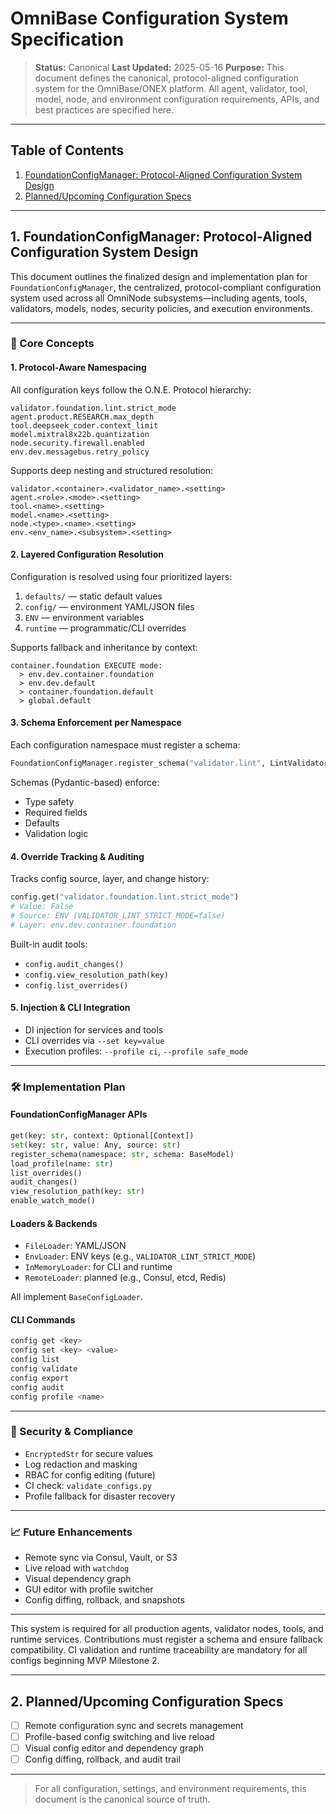 # OmniBase Configuration System Specification

> **Status:** Canonical
> **Last Updated:** 2025-05-16
> **Purpose:** This document defines the canonical, protocol-aligned configuration system for the OmniBase/ONEX platform. All agent, validator, tool, model, node, and environment configuration requirements, APIs, and best practices are specified here.

---

## Table of Contents

1. [FoundationConfigManager: Protocol-Aligned Configuration System Design](#foundationconfigmanager-protocol-aligned-configuration-system-design)
2. [Planned/Upcoming Configuration Specs](#plannedupcoming-configuration-specs)

---

## 1. FoundationConfigManager: Protocol-Aligned Configuration System Design

This document outlines the finalized design and implementation plan for `FoundationConfigManager`, the centralized, protocol-compliant configuration system used across all OmniNode subsystems—including agents, tools, validators, models, nodes, security policies, and execution environments.

---

### 🧱 Core Concepts

#### 1. Protocol-Aware Namespacing

All configuration keys follow the O.N.E. Protocol hierarchy:

```text
validator.foundation.lint.strict_mode
agent.product.RESEARCH.max_depth
tool.deepseek_coder.context_limit
model.mixtral8x22b.quantization
node.security.firewall.enabled
env.dev.messagebus.retry_policy
```

Supports deep nesting and structured resolution:

```text
validator.<container>.<validator_name>.<setting>
agent.<role>.<mode>.<setting>
tool.<name>.<setting>
model.<name>.<setting>
node.<type>.<name>.<setting>
env.<env_name>.<subsystem>.<setting>
```

#### 2. Layered Configuration Resolution

Configuration is resolved using four prioritized layers:

1. `defaults/` — static default values
2. `config/` — environment YAML/JSON files
3. `ENV` — environment variables
4. `runtime` — programmatic/CLI overrides

Supports fallback and inheritance by context:

```text
container.foundation EXECUTE mode:
  > env.dev.container.foundation
  > env.dev.default
  > container.foundation.default
  > global.default
```

#### 3. Schema Enforcement per Namespace

Each configuration namespace must register a schema:

```python
FoundationConfigManager.register_schema("validator.lint", LintValidatorSchema)
```

Schemas (Pydantic-based) enforce:

* Type safety
* Required fields
* Defaults
* Validation logic

#### 4. Override Tracking & Auditing

Tracks config source, layer, and change history:

```python
config.get("validator.foundation.lint.strict_mode")
# Value: False
# Source: ENV (VALIDATOR_LINT_STRICT_MODE=false)
# Layer: env.dev.container.foundation
```

Built-in audit tools:

* `config.audit_changes()`
* `config.view_resolution_path(key)`
* `config.list_overrides()`

#### 5. Injection & CLI Integration

* DI injection for services and tools
* CLI overrides via `--set key=value`
* Execution profiles: `--profile ci`, `--profile safe_mode`

---

### 🛠️ Implementation Plan

#### FoundationConfigManager APIs

```python
get(key: str, context: Optional[Context])
set(key: str, value: Any, source: str)
register_schema(namespace: str, schema: BaseModel)
load_profile(name: str)
list_overrides()
audit_changes()
view_resolution_path(key: str)
enable_watch_mode()
```

#### Loaders & Backends

* `FileLoader`: YAML/JSON
* `EnvLoader`: ENV keys (e.g., `VALIDATOR_LINT_STRICT_MODE`)
* `InMemoryLoader`: for CLI and runtime
* `RemoteLoader`: planned (e.g., Consul, etcd, Redis)

All implement `BaseConfigLoader`.

#### CLI Commands

```bash
config get <key>
config set <key> <value>
config list
config validate
config export
config audit
config profile <name>
```

---

### 🔐 Security & Compliance

* `EncryptedStr` for secure values
* Log redaction and masking
* RBAC for config editing (future)
* CI check: `validate_configs.py`
* Profile fallback for disaster recovery

---

### 📈 Future Enhancements

* Remote sync via Consul, Vault, or S3
* Live reload with `watchdog`
* Visual dependency graph
* GUI editor with profile switcher
* Config diffing, rollback, and snapshots

---

This system is required for all production agents, validator nodes, tools, and runtime services. Contributions must register a schema and ensure fallback compatibility. CI validation and runtime traceability are mandatory for all configs beginning MVP Milestone 2.

---

## 2. Planned/Upcoming Configuration Specs

- [ ] Remote configuration sync and secrets management
- [ ] Profile-based config switching and live reload
- [ ] Visual config editor and dependency graph
- [ ] Config diffing, rollback, and audit trail

---

> For all configuration, settings, and environment requirements, this document is the canonical source of truth. 